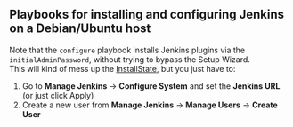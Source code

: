## Playbooks for installing and configuring Jenkins on a Debian/Ubuntu host

Note that the `configure` playbook installs Jenkins plugins via the `initialAdminPassword`, without trying to bypass the Setup Wizard.  
This will kind of mess up the [InstallState](https://javadoc.jenkins-ci.org/jenkins/install/InstallState.html), but you just have to:

1. Go to **Manage Jenkins** -> **Configure System** and set the **Jenkins URL** (or just click Apply)
2. Create a new user from **Manage Jenkins** -> **Manage Users** -> **Create User**
